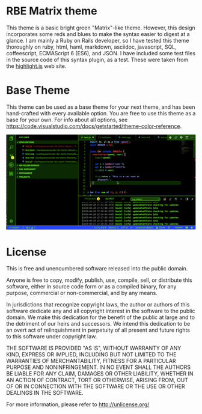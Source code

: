 # RBE Matrix theme

This theme is a basic bright green "Matrix"-like theme. However, this design incorporates some reds and blues to make
the syntax easier to digest at a  glance. I am mainly a Ruby on Rails developer, so I have tested this theme thoroughly
on ruby, html, haml, markdown, asciidoc, javascript, SQL, coffeescript, ECMAScript 6 (ES6), and JSON. I have included some
test files in the source code of this syntax plugin, as a test. These were taken from the [highlight.js](http://hightlightjs.org) web site. 

# Base Theme
This theme can be used as a base theme for your next theme, and has been hand-crafted with every available option. You are free to use this theme as a base for your own. For info about all options, see https://code.visualstudio.com/docs/getstarted/theme-color-reference.

![A screenshot of the theme](rbe-matrix-theme.gif)

# License
This is free and unencumbered software released into the public domain.

Anyone is free to copy, modify, publish, use, compile, sell, or
distribute this software, either in source code form or as a compiled
binary, for any purpose, commercial or non-commercial, and by any
means.

In jurisdictions that recognize copyright laws, the author or authors
of this software dedicate any and all copyright interest in the
software to the public domain. We make this dedication for the benefit
of the public at large and to the detriment of our heirs and
successors. We intend this dedication to be an overt act of
relinquishment in perpetuity of all present and future rights to this
software under copyright law.

THE SOFTWARE IS PROVIDED "AS IS", WITHOUT WARRANTY OF ANY KIND,
EXPRESS OR IMPLIED, INCLUDING BUT NOT LIMITED TO THE WARRANTIES OF
MERCHANTABILITY, FITNESS FOR A PARTICULAR PURPOSE AND NONINFRINGEMENT.
IN NO EVENT SHALL THE AUTHORS BE LIABLE FOR ANY CLAIM, DAMAGES OR
OTHER LIABILITY, WHETHER IN AN ACTION OF CONTRACT, TORT OR OTHERWISE,
ARISING FROM, OUT OF OR IN CONNECTION WITH THE SOFTWARE OR THE USE OR
OTHER DEALINGS IN THE SOFTWARE.

For more information, please refer to http://unlicense.org/
